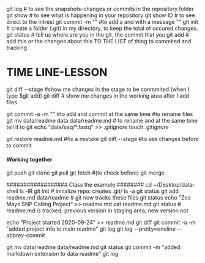 git log # to see the snapshots-changes or commits in the repository folder
git show # to see what is happening in your repository
git show ID # to see direct to the intrest
git commit -m "" #to add a and with a message ""
git init # create a folder (.git) in my directory, to keep the total of occured changes.
git status # tell us where are you in the git, the commit that you 
git add # add this or the changes about this TO THE LIST of thing to commited and tracking 

# TIME LINE-LESSON
git diff --stage #show me changes in the stage to be conmmited (when I type $git add)
git diff # show me changes in the working area after I add files

git commit -a -m "" #to add and commit at the same time
#to rename files 
git mv data/readme data data/readme.md # to rename and at the same time tell it to git 
echo "data/seq/*.fastq" >> .gitignore
touch .gitignore

git restore readme.md #fix a mistake
git diff --stage  #to see changes before to commit

#### Working together
git push
git clone
git pull
git fetch #(to check before) 
git merge


################## Class the example ########
cd ~/Desktop/data-shell
ls -lR
git init # initialize repo: creates .git/
ls -a
git status
git add readme.md data/readme # git now tracks these files
git status
echo "Zea Mays SNP Calling Project" >> readme.md
cat readme.md
git status # readme.md is tracked, previous version in staging area, new version not


echo "Project started 2020-09-24" >> readme.md
git diff
git commit -a -m "added project info to main readme"
git log
git log --pretty=oneline --abbrev-commit

git mv data/readme data/readme.md
git status
git commit -m "added markdown extension to data readme"
git log